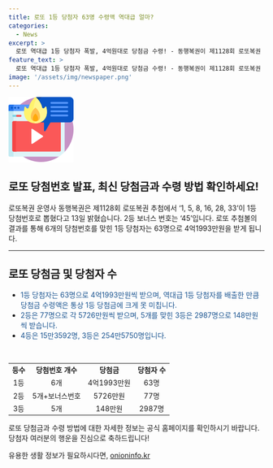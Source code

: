 ```yaml
---
title: 로또 1등 당첨자 63명 수령액 역대급 얼마?
categories:
  - News
excerpt: >
  로또 역대급 1등 당첨자 폭발, 4억원대로 당첨금 수령! - 동행복권이 제1128회 로또복권 당첨번호를 발표했다. 1등 당첨번호는 ‘1, 5, 8, 16, 28, 33’으로, 63명이 4억1993만원을 받게 된다. 또한 2등, 3등, 4등, 5등 당첨자도 쏟아졌는데, 총 당첨자 수는 271만명에 이른다.
feature_text: >
  로또 역대급 1등 당첨자 폭발, 4억원대로 당첨금 수령! - 동행복권이 제1128회 로또복권 당첨번호를 발표했다. 1등 당첨번호는 ‘1, 5, 8, 16, 28, 33’으로, 63명이 4억1993만원을 받게 된다. 또한 2등, 3등, 4등, 5등 당첨자도 쏟아졌는데, 총 당첨자 수는 271만명에 이른다.
image: '/assets/img/newspaper.png'
---
```


<p><img src="/assets/img/news.png" alt="rentncar 속보" /></p>

<h2>로또 당첨번호 발표, 최신 당첨금과 수령 방법 확인하세요!</h2>

<p data-ke-size="size16">로또복권 운영사 동행복권은 제1128회 로또복권 추첨에서 ‘1, 5, 8, 16, 28, 33’이 1등 당첨번호로 뽑혔다고 13일 밝혔습니다. 2등 보너스 번호는 ‘45’입니다. 로또 추첨볼의 결과를 통해 6개의 당첨번호를 맞힌 1등 당첨자는 63명으로 4억1993만원을 받게 됩니다.</p>

<hr>

<h2 data-ke-size="size26">로또 당첨금 및 당첨자 수</h2>

<ul>
  <li><span style="color: #1a5490;">1등 당첨자는 63명으로 4억1993만원씩 받으며, 역대급 1등 당첨자를 배출한 만큼 당첨금 수령액은 통상 1등 당첨금에 크게 못 미칩니다.</span></li>
  <li><span style="color: #1a5490;">2등은 77명으로 각 5726만원씩 받으며, 5개를 맞힌 3등은 2987명으로 148만원씩 받습니다.</span></li>
  <li><span style="color: #1a5490;">4등은 15만3592명, 3등은 254만5750명입니다.</span></li>
</ul>

<p data-ke-size="size16">&nbsp;</p>

<table>
  <tr>
    <td style="text-align: center; height: 17px;"><b>등수</b></td>
    <td style="text-align: center; height: 17px;"><b>당첨번호 개수</b></td>
    <td style="text-align: center; height: 17px;"><b>당첨금</b></td>
    <td style="text-align: center; height: 17px;"><b>당첨자 수</b></td>
  </tr>
  <tr>
    <td style="text-align: center; height: 17px;">1등</td>
    <td style="text-align: center; height: 17px;">6개</td>
    <td style="text-align: center; height: 17px;">4억1993만원</td>
    <td style="text-align: center; height: 17px;">63명</td>
  </tr>
  <tr>
    <td style="text-align: center; height: 17px;">2등</td>
    <td style="text-align: center; height: 17px;">5개+보너스번호</td>
    <td style="text-align: center; height: 17px;">5726만원</td>
    <td style="text-align: center; height: 17px;">77명</td>
  </tr>
  <tr>
    <td style="text-align: center; height: 17px;">3등</td>
    <td style="text-align: center; height: 17px;">5개</td>
    <td style="text-align: center; height: 17px;">148만원</td>
    <td style="text-align: center; height: 17px;">2987명</td>
  </tr>
</table>

<p data-ke-size="size16">로또 당첨금과 수령 방법에 대한 자세한 정보는 공식 홈페이지를 확인하시기 바랍니다. 당첨자 여러분의 행운을 진심으로 축하드립니다!</p>
유용한 생활 정보가 필요하시다면, <a href="https://onioninfo.kr" rel="dofollow">onioninfo.kr</a>


